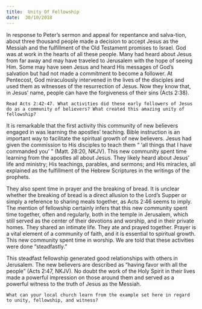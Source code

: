 ```yaml
---
title:  Unity Of Fellowship
date:  30/10/2018
---
```


In response to Peter’s sermon and appeal for repentance and salva-tion, about three thousand people made a decision to accept Jesus as the Messiah and the fulfillment of the Old Testament promises to Israel. God was at work in the hearts of all these people. Many had heard about Jesus from far away and may have traveled to Jerusalem with the hope of seeing Him. Some may have seen Jesus and heard His messages of God’s salvation but had not made a commitment to become a follower. At Pentecost, God miraculously intervened in the lives of the disciples and used them as witnesses of the resurrection of Jesus. Now they know that, in Jesus’ name, people can have the forgiveness of their sins (Acts 2:38).

`Read Acts 2:42-47. What activities did these early followers of Jesus do as a community of believers? What created this amazing unity of fellowship?`

It is remarkable that the first activity this community of new believers engaged in was learning the apostles’ teaching. Bible instruction is an important way to facilitate the spiritual growth of new believers. Jesus had given the commission to His disciples to teach them “  ‘all things that I have commanded you’ ” (Matt. 28:20, NKJV). This new community spent time learning from the apostles all about Jesus. They likely heard about Jesus’ life and ministry; His teachings, parables, and sermons; and His miracles, all explained as the fulfillment of the Hebrew Scriptures in the writings of the prophets.

They also spent time in prayer and the breaking of bread. It is unclear whether the breaking of bread is a direct allusion to the Lord’s Supper or simply a reference to sharing meals together, as Acts 2:46 seems to imply. The mention of fellowship certainly infers that this new community spent time together, often and regularly, both in the temple in Jerusalem, which still served as the center of their devotions and worship, and in their private homes. They shared an intimate life. They ate and prayed together. Prayer is a vital element of a community of faith, and it is essential to spiritual growth. This new community spent time in worship. We are told that these activities were done “steadfastly.”

This steadfast fellowship generated good relationships with others in Jerusalem. The new believers are described as “having favor with all the people” (Acts 2:47, NKJV). No doubt the work of the Holy Spirit in their lives made a powerful impression on those around them and served as a powerful witness to the truth of Jesus as the Messiah.

`What can your local church learn from the example set here in regard to unity, fellowship, and witness?`